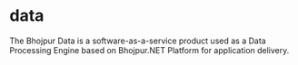 # data
The Bhojpur Data is a software-as-a-service product used as a Data Processing Engine based on Bhojpur.NET Platform for application delivery.
